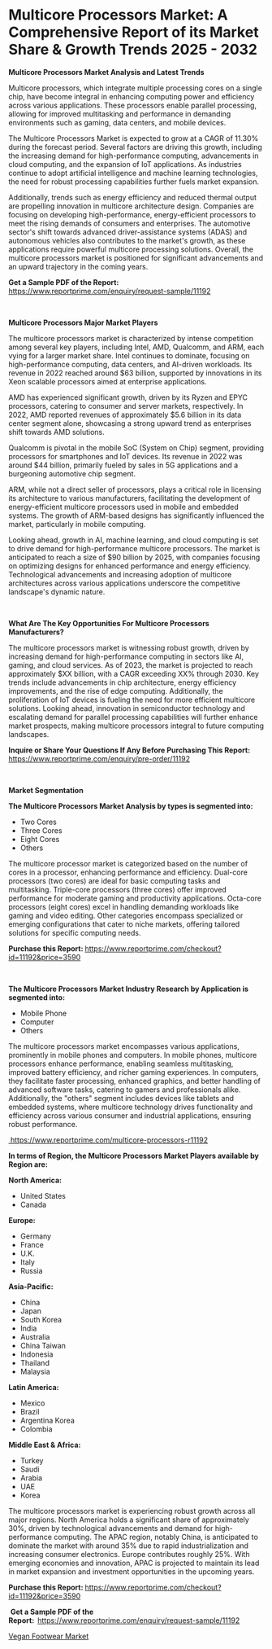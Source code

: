 <p><h1>Multicore Processors Market: A Comprehensive Report of its Market Share & Growth Trends 2025 - 2032</h1></p><p><strong>Multicore Processors Market Analysis and Latest Trends</strong></p>
<p><p>Multicore processors, which integrate multiple processing cores on a single chip, have become integral in enhancing computing power and efficiency across various applications. These processors enable parallel processing, allowing for improved multitasking and performance in demanding environments such as gaming, data centers, and mobile devices. </p><p>The Multicore Processors Market is expected to grow at a CAGR of 11.30% during the forecast period. Several factors are driving this growth, including the increasing demand for high-performance computing, advancements in cloud computing, and the expansion of IoT applications. As industries continue to adopt artificial intelligence and machine learning technologies, the need for robust processing capabilities further fuels market expansion.</p><p>Additionally, trends such as energy efficiency and reduced thermal output are propelling innovation in multicore architecture design. Companies are focusing on developing high-performance, energy-efficient processors to meet the rising demands of consumers and enterprises. The automotive sector's shift towards advanced driver-assistance systems (ADAS) and autonomous vehicles also contributes to the market's growth, as these applications require powerful multicore processing solutions. Overall, the multicore processors market is positioned for significant advancements and an upward trajectory in the coming years.</p></p>
<p><strong>Get a Sample PDF of the Report:&nbsp;</strong> <a href="https://www.reportprime.com/enquiry/request-sample/11192?utm_campaign=3171&utm_medium=2&utm_source=Github&utm_content=ia&utm_term=20032025&utm_id=multicore-processors">https://www.reportprime.com/enquiry/request-sample/11192</a></p>
<p>&nbsp;</p>
<p><strong>Multicore Processors Major Market Players</strong></p>
<p><p>The multicore processors market is characterized by intense competition among several key players, including Intel, AMD, Qualcomm, and ARM, each vying for a larger market share. Intel continues to dominate, focusing on high-performance computing, data centers, and AI-driven workloads. Its revenue in 2022 reached around $63 billion, supported by innovations in its Xeon scalable processors aimed at enterprise applications.</p><p>AMD has experienced significant growth, driven by its Ryzen and EPYC processors, catering to consumer and server markets, respectively. In 2022, AMD reported revenues of approximately $5.6 billion in its data center segment alone, showcasing a strong upward trend as enterprises shift towards AMD solutions.</p><p>Qualcomm is pivotal in the mobile SoC (System on Chip) segment, providing processors for smartphones and IoT devices. Its revenue in 2022 was around $44 billion, primarily fueled by sales in 5G applications and a burgeoning automotive chip segment.</p><p>ARM, while not a direct seller of processors, plays a critical role in licensing its architecture to various manufacturers, facilitating the development of energy-efficient multicore processors used in mobile and embedded systems. The growth of ARM-based designs has significantly influenced the market, particularly in mobile computing.</p><p>Looking ahead, growth in AI, machine learning, and cloud computing is set to drive demand for high-performance multicore processors. The market is anticipated to reach a size of $90 billion by 2025, with companies focusing on optimizing designs for enhanced performance and energy efficiency. Technological advancements and increasing adoption of multicore architectures across various applications underscore the competitive landscape's dynamic nature.</p></p>
<p>&nbsp;</p>
<p><strong>What Are The Key Opportunities For Multicore Processors Manufacturers?</strong></p>
<p><p>The multicore processors market is witnessing robust growth, driven by increasing demand for high-performance computing in sectors like AI, gaming, and cloud services. As of 2023, the market is projected to reach approximately $XX billion, with a CAGR exceeding XX% through 2030. Key trends include advancements in chip architecture, energy efficiency improvements, and the rise of edge computing. Additionally, the proliferation of IoT devices is fueling the need for more efficient multicore solutions. Looking ahead, innovation in semiconductor technology and escalating demand for parallel processing capabilities will further enhance market prospects, making multicore processors integral to future computing landscapes.</p></p>
<p><strong>Inquire or Share Your Questions If Any Before Purchasing This Report:</strong> <a href="https://www.reportprime.com/enquiry/pre-order/11192?utm_campaign=3171&utm_medium=2&utm_source=Github&utm_content=ia&utm_term=20032025&utm_id=multicore-processors">https://www.reportprime.com/enquiry/pre-order/11192</a></p>
<p>&nbsp;</p>
<p><strong>Market Segmentation</strong></p>
<p><strong>The Multicore Processors Market Analysis by types is segmented into:</strong></p>
<p><ul><li>Two Cores</li><li>Three Cores</li><li>Eight Cores</li><li>Others</li></ul></p>
<p><p>The multicore processor market is categorized based on the number of cores in a processor, enhancing performance and efficiency. Dual-core processors (two cores) are ideal for basic computing tasks and multitasking. Triple-core processors (three cores) offer improved performance for moderate gaming and productivity applications. Octa-core processors (eight cores) excel in handling demanding workloads like gaming and video editing. Other categories encompass specialized or emerging configurations that cater to niche markets, offering tailored solutions for specific computing needs.</p></p>
<p><strong>Purchase this Report:&nbsp;</strong><a href="https://www.reportprime.com/checkout?id=11192&price=3590&utm_campaign=3171&utm_medium=2&utm_source=Github&utm_content=ia&utm_term=20032025&utm_id=multicore-processors">https://www.reportprime.com/checkout?id=11192&price=3590</a></p>
<p>&nbsp;</p>
<p><strong>The Multicore Processors Market Industry Research by Application is segmented into:</strong></p>
<p><ul><li>Mobile Phone</li><li>Computer</li><li>Others</li></ul></p>
<p><p>The multicore processors market encompasses various applications, prominently in mobile phones and computers. In mobile phones, multicore processors enhance performance, enabling seamless multitasking, improved battery efficiency, and richer gaming experiences. In computers, they facilitate faster processing, enhanced graphics, and better handling of advanced software tasks, catering to gamers and professionals alike. Additionally, the "others" segment includes devices like tablets and embedded systems, where multicore technology drives functionality and efficiency across various consumer and industrial applications, ensuring robust performance.</p></p>
<p><a href="https://www.reportprime.com/multicore-processors-r11192?utm_campaign=3171&utm_medium=2&utm_source=Github&utm_content=ia&utm_term=20032025&utm_id=multicore-processors">&nbsp;https://www.reportprime.com/multicore-processors-r11192</a></p>
<p><strong>In terms of Region, the Multicore Processors Market Players available by Region are:</strong></p>
<p>
    <p> <strong> North America: </strong>
        <ul>
            <li>United States</li>
            <li>Canada</li>
        </ul>
        </p> 
    <p> <strong> Europe: </strong>
        <ul>
            <li>Germany</li>
            <li>France</li>
            <li>U.K.</li>
            <li>Italy</li>
            <li>Russia</li>
        </ul>
        </p> 
    <p> <strong> Asia-Pacific: </strong>
        <ul>
            <li>China</li>
            <li>Japan</li>
            <li>South Korea</li>
            <li>India</li>
            <li>Australia</li>
            <li>China Taiwan</li>
            <li>Indonesia</li>
            <li>Thailand</li>
            <li>Malaysia</li>
        </ul>
        </p> 
    <p> <strong> Latin America: </strong>
        <ul>
            <li>Mexico</li>
            <li>Brazil</li>
            <li>Argentina Korea</li>
            <li>Colombia</li>
        </ul>
        </p> 
    <p> <strong> Middle East & Africa: </strong>
        <ul>
            <li>Turkey</li>
            <li>Saudi</li>
            <li>Arabia</li>
            <li>UAE</li>
            <li>Korea</li>
        </ul>
    </p>
    </p>
<p><p>The multicore processors market is experiencing robust growth across all major regions. North America holds a significant share of approximately 30%, driven by technological advancements and demand for high-performance computing. The APAC region, notably China, is anticipated to dominate the market with around 35% due to rapid industrialization and increasing consumer electronics. Europe contributes roughly 25%. With emerging economies and innovation, APAC is projected to maintain its lead in market expansion and investment opportunities in the upcoming years.</p></p>
<p><strong>Purchase this Report: </strong><a href="https://www.reportprime.com/checkout?id=11192&price=3590&utm_campaign=3171&utm_medium=2&utm_source=Github&utm_content=ia&utm_term=20032025&utm_id=multicore-processors">https://www.reportprime.com/checkout?id=11192&price=3590</a></p>
<p>&nbsp;<strong>Get a Sample PDF of the Report:&nbsp;&nbsp;</strong><a href="https://www.reportprime.com/enquiry/request-sample/11192?utm_campaign=3171&utm_medium=2&utm_source=Github&utm_content=ia&utm_term=20032025&utm_id=multicore-processors">https://www.reportprime.com/enquiry/request-sample/11192</a></p>
<p><strong></strong></p>
<p><p><a href="https://github.com/arocasanzib6/Market-Research-Report-List-1/blob/main/vegan-footwear-market.md?utm_campaign=3171&utm_medium=2&utm_source=Github&utm_content=ia&utm_term=20032025&utm_id=multicore-processors">Vegan Footwear Market</a></p></p>
